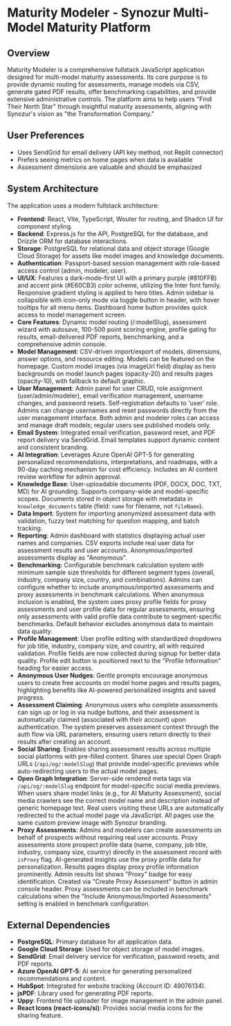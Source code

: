 # Maturity Modeler - Synozur Multi-Model Maturity Platform

## Overview
Maturity Modeler is a comprehensive fullstack JavaScript application designed for multi-model maturity assessments. Its core purpose is to provide dynamic routing for assessments, manage models via CSV, generate gated PDF results, offer benchmarking capabilities, and provide extensive administrative controls. The platform aims to help users "Find Their North Star" through insightful maturity assessments, aligning with Synozur's vision as "the Transformation Company."

## User Preferences
- Uses SendGrid for email delivery (API key method, not Replit connector)
- Prefers seeing metrics on home pages when data is available
- Assessment dimensions are valuable and should be emphasized

## System Architecture
The application uses a modern fullstack architecture:
- **Frontend**: React, Vite, TypeScript, Wouter for routing, and Shadcn UI for component styling.
- **Backend**: Express.js for the API, PostgreSQL for the database, and Drizzle ORM for database interactions.
- **Storage**: PostgreSQL for relational data and object storage (Google Cloud Storage) for assets like model images and knowledge documents.
- **Authentication**: Passport-based session management with role-based access control (admin, modeler, user).
- **UI/UX**: Features a dark-mode-first UI with a primary purple (#810FFB) and accent pink (#E60CB3) color scheme, utilizing the Inter font family. Responsive gradient styling is applied to hero titles. Admin sidebar is collapsible with icon-only mode via toggle button in header, with hover tooltips for all menu items. Dashboard home button provides quick access to model management screen.
- **Core Features**: Dynamic model routing (/:modelSlug), assessment wizard with autosave, 100-500 point scoring engine, profile gating for results, email-delivered PDF reports, benchmarking, and a comprehensive admin console.
- **Model Management**: CSV-driven import/export of models, dimensions, answer options, and resource editing. Models can be featured on the homepage. Custom model images (via imageUrl field) display as hero backgrounds on model launch pages (opacity-20) and results pages (opacity-10), with fallback to default graphic.
- **User Management**: Admin panel for user CRUD, role assignment (user/admin/modeler), email verification management, username changes, and password resets. Self-registration defaults to 'user' role. Admins can change usernames and reset passwords directly from the user management interface. Both admin and modeler roles can access and manage draft models; regular users see published models only.
- **Email System**: Integrated email verification, password reset, and PDF report delivery via SendGrid. Email templates support dynamic content and consistent branding.
- **AI Integration**: Leverages Azure OpenAI GPT-5 for generating personalized recommendations, interpretations, and roadmaps, with a 90-day caching mechanism for cost efficiency. Includes an AI content review workflow for admin approval.
- **Knowledge Base**: User-uploadable documents (PDF, DOCX, DOC, TXT, MD) for AI grounding. Supports company-wide and model-specific scopes. Documents stored in object storage with metadata in `knowledge_documents` table (field: `name` for filename, not `fileName`).
- **Data Import**: System for importing anonymized assessment data with validation, fuzzy text matching for question mapping, and batch tracking.
- **Reporting**: Admin dashboard with statistics displaying actual user names and companies. CSV exports include real user data for assessment results and user accounts. Anonymous/imported assessments display as "Anonymous".
- **Benchmarking**: Configurable benchmark calculation system with minimum sample size thresholds for different segment types (overall, industry, company size, country, and combinations). Admins can configure whether to include anonymous/imported assessments and proxy assessments in benchmark calculations. When anonymous inclusion is enabled, the system uses proxy profile fields for proxy assessments and user profile data for regular assessments, ensuring only assessments with valid profile data contribute to segment-specific benchmarks. Default behavior excludes anonymous data to maintain data quality.
- **Profile Management**: User profile editing with standardized dropdowns for job title, industry, company size, and country, all with required validation. Profile fields are now collected during signup for better data quality. Profile edit button is positioned next to the "Profile Information" heading for easier access.
- **Anonymous User Nudges**: Gentle prompts encourage anonymous users to create free accounts on model home pages and results pages, highlighting benefits like AI-powered personalized insights and saved progress.
- **Assessment Claiming**: Anonymous users who complete assessments can sign up or log in via nudge buttons, and their assessment is automatically claimed (associated with their account) upon authentication. The system preserves assessment context through the auth flow via URL parameters, ensuring users return directly to their results after creating an account.
- **Social Sharing**: Enables sharing assessment results across multiple social platforms with pre-filled content. Shares use special Open Graph URLs (`/api/og/:modelSlug`) that provide model-specific previews while auto-redirecting users to the actual model pages.
- **Open Graph Integration**: Server-side rendered meta tags via `/api/og/:modelSlug` endpoint for model-specific social media previews. When users share model links (e.g., for AI Maturity Assessment), social media crawlers see the correct model name and description instead of generic homepage text. Real users visiting these URLs are automatically redirected to the actual model page via JavaScript. All pages use the same custom preview image with Synozur branding.
- **Proxy Assessments**: Admins and modelers can create assessments on behalf of prospects without requiring real user accounts. Proxy assessments store prospect profile data (name, company, job title, industry, company size, country) directly in the assessment record with `isProxy` flag. AI-generated insights use the proxy profile data for personalization. Results pages display proxy profile information prominently. Admin results list shows "Proxy" badge for easy identification. Created via "Create Proxy Assessment" button in admin console header. Proxy assessments can be included in benchmark calculations when the "Include Anonymous/Imported Assessments" setting is enabled in benchmark configuration.

## External Dependencies
- **PostgreSQL**: Primary database for all application data.
- **Google Cloud Storage**: Used for object storage of model images.
- **SendGrid**: Email delivery service for verification, password resets, and PDF reports.
- **Azure OpenAI GPT-5**: AI service for generating personalized recommendations and content.
- **HubSpot**: Integrated for website tracking (Account ID: 49076134).
- **jsPDF**: Library used for generating PDF reports.
- **Uppy**: Frontend file uploader for image management in the admin panel.
- **React Icons (react-icons/si)**: Provides social media icons for the sharing feature.
